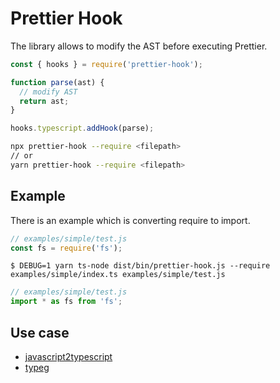 # Prettier Hook

The library allows to modify the AST before executing Prettier.

```js
const { hooks } = require('prettier-hook');

function parse(ast) {
  // modify AST
  return ast;
}

hooks.typescript.addHook(parse);
```

```sh
npx prettier-hook --require <filepath>
// or
yarn prettier-hook --require <filepath>
```
## Example

There is an example which is converting require to import.

```js
// examples/simple/test.js
const fs = require('fs');
```

```
$ DEBUG=1 yarn ts-node dist/bin/prettier-hook.js --require examples/simple/index.ts examples/simple/test.js
```

```js
// examples/simple/test.js
import * as fs from 'fs';
```

## Use case

- [javascript2typescript](https://github.com/suguru03/javascript2typescript)
- [typeg](https://github.com/suguru03/typeg)

